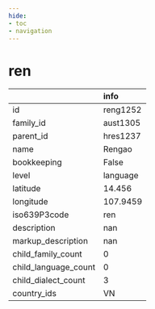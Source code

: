 ```yaml
---
hide:
- toc
- navigation
---
```

# ren
|                      | info     |
|:---------------------|:---------|
| id                   | reng1252 |
| family_id            | aust1305 |
| parent_id            | hres1237 |
| name                 | Rengao   |
| bookkeeping          | False    |
| level                | language |
| latitude             | 14.456   |
| longitude            | 107.9459 |
| iso639P3code         | ren      |
| description          | nan      |
| markup_description   | nan      |
| child_family_count   | 0        |
| child_language_count | 0        |
| child_dialect_count  | 3        |
| country_ids          | VN       |